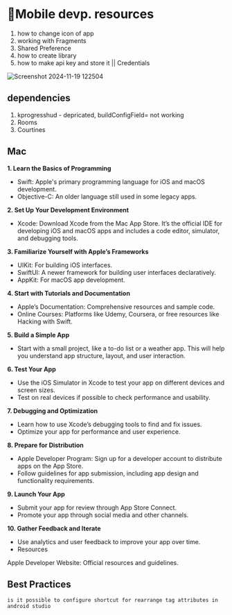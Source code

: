 # 📱Mobile devp. resources
1. how to change icon of app
2. working with Fragments
3. Shared Preference
4. how to create library
5. how to make api key and store it || Credentials

![Screenshot 2024-11-19 122504](https://github.com/user-attachments/assets/78caa851-22ce-4d7c-b93a-3f8bdc3b4af2)



## dependencies
1. kprogresshud - depricated, buildConfigField= not working
2. Rooms
3. Courtines
   
## Mac
**1. Learn the Basics of Programming**
- Swift: Apple's primary programming language for iOS and macOS development.
- Objective-C: An older language still used in some legacy apps.
  
**2. Set Up Your Development Environment**
- Xcode: Download Xcode from the Mac App Store. It’s the official IDE for developing iOS and macOS apps and includes a code editor, simulator, and debugging tools.
  
**3. Familiarize Yourself with Apple’s Frameworks**
- UIKit: For building iOS interfaces.
- SwiftUI: A newer framework for building user interfaces declaratively.
- AppKit: For macOS app development.
  
**4. Start with Tutorials and Documentation**
- Apple’s Documentation: Comprehensive resources and sample code.
- Online Courses: Platforms like Udemy, Coursera, or free resources like Hacking with Swift.
  
**5. Build a Simple App**
- Start with a small project, like a to-do list or a weather app. This will help you understand app structure, layout, and user interaction.
  
**6. Test Your App**
- Use the iOS Simulator in Xcode to test your app on different devices and screen sizes.
- Test on real devices if possible to check performance and usability.
  
**7. Debugging and Optimization**
- Learn how to use Xcode’s debugging tools to find and fix issues.
- Optimize your app for performance and user experience.
  
**8. Prepare for Distribution**
- Apple Developer Program: Sign up for a developer account to distribute apps on the App Store.
- Follow guidelines for app submission, including app design and functionality requirements.
  
**9. Launch Your App**
- Submit your app for review through App Store Connect.
- Promote your app through social media and other channels.
  
**10. Gather Feedback and Iterate**
- Use analytics and user feedback to improve your app over time.
- Resources
  
Apple Developer Website: Official resources and guidelines.

## Best Practices 
```
is it possible to configure shortcut for rearrange tag attributes in android studio
```
